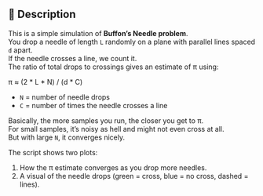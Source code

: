 ## 📖 Description

This is a simple simulation of **Buffon’s Needle problem**.  
You drop a needle of length `L` randomly on a plane with parallel lines spaced `d` apart.  
If the needle crosses a line, we count it.  
The ratio of total drops to crossings gives an estimate of π using:

π ≈ (2 * L * N) / (d * C)

- `N` = number of needle drops  
- `C` = number of times the needle crosses a line  

Basically, the more samples you run, the closer you get to π.  
For small samples, it’s noisy as hell and might not even cross at all.  
But with large `N`, it converges nicely.  

The script shows two plots:  
1. How the π estimate converges as you drop more needles.  
2. A visual of the needle drops (green = cross, blue = no cross, dashed = lines).
